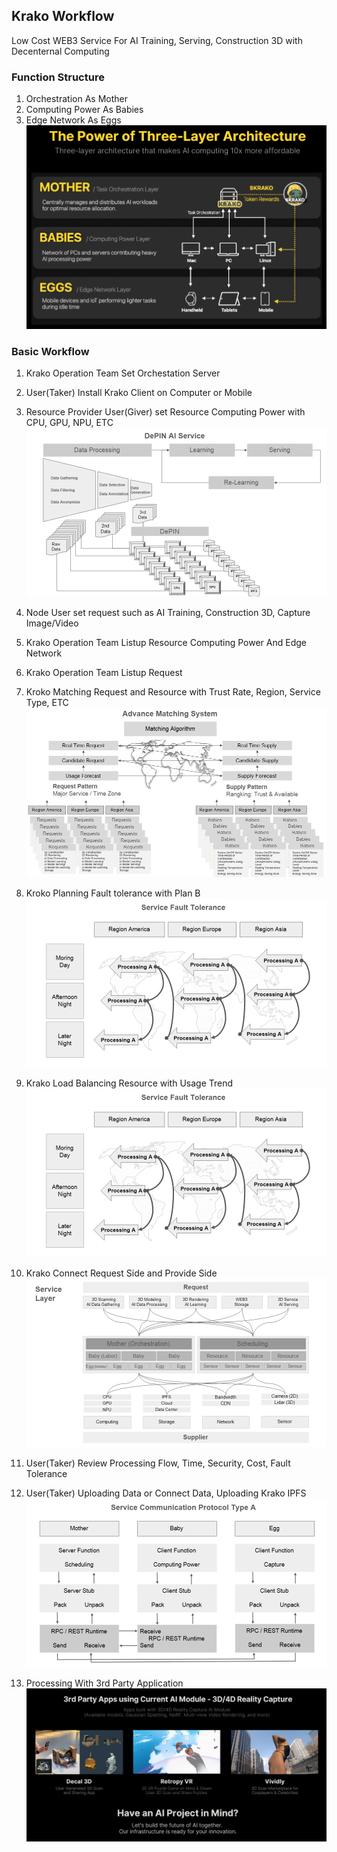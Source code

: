 ## Krako Workflow
Low Cost WEB3 Service For AI Training, Serving, Construction 3D with Decenternal Computing

### Function Structure
1. Orchestration As Mother
2. Computing Power As Babies
3. Edge Network As Eggs
![Architecture](./images/Architecture_001.PNG)

### Basic Workflow
1. Krako Operation Team Set Orchestation Server

2. User(Taker) Install Krako Client on Computer or Mobile
3. Resource Provider User(Giver) set Resource Computing Power with CPU, GPU, NPU, ETC
![Resource](./images/tech_002.png)
4. Node User set request such as AI Training, Construction 3D, Capture Image/Video
5. Krako Operation Team Listup Resource Computing Power And Edge Network
6. Krako Operation Team Listup Request 
7. Kroko Matching Request and Resource with Trust Rate, Region, Service Type, ETC
![Matching](./images/tech_001.png)
8. Kroko Planning Fault tolerance with Plan B
![Fault Tolernace](./images/tech_011.png)
9. Krako Load Balancing Resource with Usage Trend
![Load Balancing](./images/tech_011.png)
11. Krako Connect Request Side and Provide Side
![Connect](./images/tech_003.png)
12. User(Taker) Review Processing Flow, Time, Security, Cost, Fault Tolerance
13. User(Taker) Uploading Data or Connect Data, Uploading Krako IPFS
![RPC](./images/tech_007.png)
14. Processing With 3rd Party Application
![3rd Application](./images/3rdparty_004.PNG)
